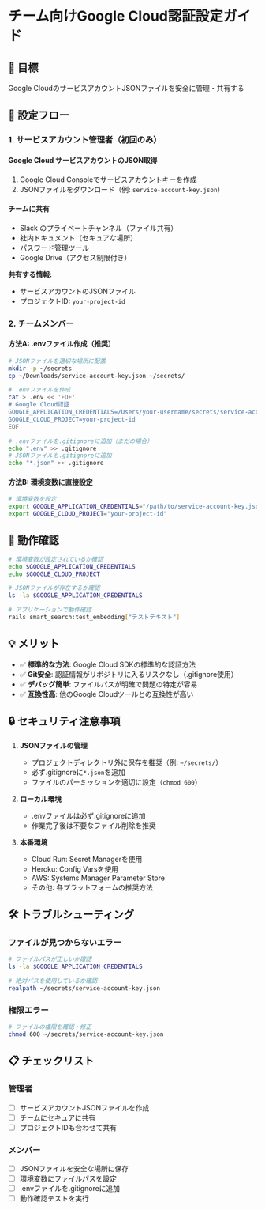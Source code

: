 # チーム向けGoogle Cloud認証設定ガイド

## 🎯 目標
Google CloudのサービスアカウントJSONファイルを安全に管理・共有する

## 🔧 設定フロー

### 1. サービスアカウント管理者（初回のみ）

#### Google Cloud サービスアカウントのJSON取得
1. Google Cloud Consoleでサービスアカウントキーを作成
2. JSONファイルをダウンロード（例: `service-account-key.json`）

#### チームに共有
- Slack のプライベートチャンネル（ファイル共有）
- 社内ドキュメント（セキュアな場所）
- パスワード管理ツール
- Google Drive（アクセス制限付き）

**共有する情報:**
- サービスアカウントのJSONファイル
- プロジェクトID: `your-project-id`

### 2. チームメンバー

#### 方法A: .envファイル作成（推奨）
```bash
# JSONファイルを適切な場所に配置
mkdir -p ~/secrets
cp ~/Downloads/service-account-key.json ~/secrets/

# .envファイルを作成
cat > .env << 'EOF'
# Google Cloud認証
GOOGLE_APPLICATION_CREDENTIALS=/Users/your-username/secrets/service-account-key.json
GOOGLE_CLOUD_PROJECT=your-project-id
EOF

# .envファイルを.gitignoreに追加（まだの場合）
echo ".env" >> .gitignore
# JSONファイルも.gitignoreに追加
echo "*.json" >> .gitignore
```

#### 方法B: 環境変数に直接設定
```bash
# 環境変数を設定
export GOOGLE_APPLICATION_CREDENTIALS="/path/to/service-account-key.json"
export GOOGLE_CLOUD_PROJECT="your-project-id"
```

## 🚀 動作確認

```bash
# 環境変数が設定されているか確認
echo $GOOGLE_APPLICATION_CREDENTIALS
echo $GOOGLE_CLOUD_PROJECT

# JSONファイルが存在するか確認
ls -la $GOOGLE_APPLICATION_CREDENTIALS

# アプリケーションで動作確認
rails smart_search:test_embedding["テストテキスト"]
```

## 💡 メリット

- ✅ **標準的な方法**: Google Cloud SDKの標準的な認証方法
- ✅ **Git安全**: 認証情報がリポジトリに入るリスクなし（.gitignore使用）
- ✅ **デバッグ簡単**: ファイルパスが明確で問題の特定が容易
- ✅ **互換性高**: 他のGoogle Cloudツールとの互換性が高い

## 🔒 セキュリティ注意事項

1. **JSONファイルの管理**
   - プロジェクトディレクトリ外に保存を推奨（例: `~/secrets/`）
   - 必ず.gitignoreに`*.json`を追加
   - ファイルのパーミッションを適切に設定（`chmod 600`）

2. **ローカル環境**
   - .envファイルは必ず.gitignoreに追加
   - 作業完了後は不要なファイル削除を推奨

3. **本番環境**
   - Cloud Run: Secret Managerを使用
   - Heroku: Config Varsを使用
   - AWS: Systems Manager Parameter Store
   - その他: 各プラットフォームの推奨方法

## 🛠️ トラブルシューティング

### ファイルが見つからないエラー
```bash
# ファイルパスが正しいか確認
ls -la $GOOGLE_APPLICATION_CREDENTIALS

# 絶対パスを使用しているか確認
realpath ~/secrets/service-account-key.json
```

### 権限エラー
```bash
# ファイルの権限を確認・修正
chmod 600 ~/secrets/service-account-key.json
```

## 📋 チェックリスト

### 管理者
- [ ] サービスアカウントJSONファイルを作成
- [ ] チームにセキュアに共有
- [ ] プロジェクトIDも合わせて共有

### メンバー
- [ ] JSONファイルを安全な場所に保存
- [ ] 環境変数にファイルパスを設定
- [ ] .envファイルを.gitignoreに追加
- [ ] 動作確認テストを実行